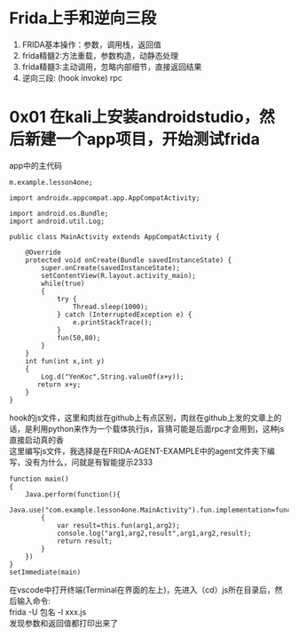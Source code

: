 # Frida上手和逆向三段
1. FRIDA基本操作：参数，调用栈，返回值
2. frida精髓2:方法重载，参数构造，动静态处理
3. frida精髓3:主动调用，忽略内部细节，直接返回结果
4. 逆向三段: (hook invoke) rpc

# 0x01 在kali上安装androidstudio，然后新建一个app项目，开始测试frida
app中的主代码
```
m.example.lesson4one;

import androidx.appcompat.app.AppCompatActivity;

import android.os.Bundle;
import android.util.Log;

public class MainActivity extends AppCompatActivity {

    @Override
    protected void onCreate(Bundle savedInstanceState) {
        super.onCreate(savedInstanceState);
        setContentView(R.layout.activity_main);
        while(true)
        {
            try {
                Thread.sleep(1000);
            } catch (InterruptedException e) {
                e.printStackTrace();
            }
            fun(50,80);
        }
    }
    int fun(int x,int y)
    {
        Log.d("YenKoc",String.valueOf(x+y));
       return x+y;
    }
}
```
hook的js文件，这里和肉丝在github上有点区别，肉丝在github上发的文章上的话，是利用python来作为一个载体执行js，盲猜可能是后面rpc才会用到，这种js直接启动真的香  
这里编写js文件，我选择是在FRIDA-AGENT-EXAMPLE中的agent文件夹下编写，没有为什么，问就是有智能提示2333
```
function main()
{
    Java.perform(function(){
        Java.use("com.example.lesson4one.MainActivity").fun.implementation=function(arg1,arg2)
        {
            var result=this.fun(arg1,arg2);
            console.log("arg1,arg2,result",arg1,arg2,result);
            return result;
        }
    })
}
setImmediate(main)
```
在vscode中打开终端(Terminal在界面的左上)，先进入（cd）js所在目录后，然后输入命令:  
frida -U 包名 -l xxx.js  
发现参数和返回值都打印出来了